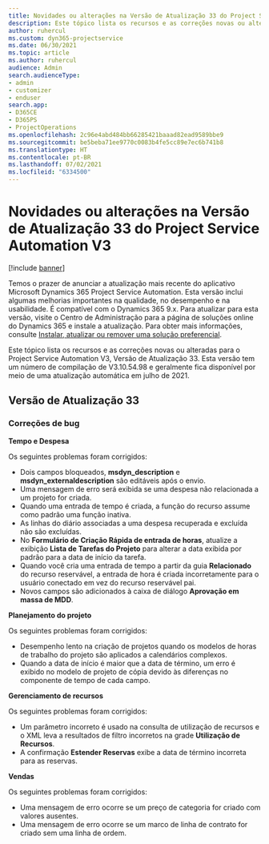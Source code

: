 ```yaml
---
title: Novidades ou alterações na Versão de Atualização 33 do Project Service Automation V3
description: Este tópico lista os recursos e as correções novas ou alteradas disponíveis na Versão de Atualização 33 do Project Service Automation V3.
author: ruhercul
ms.custom: dyn365-projectservice
ms.date: 06/30/2021
ms.topic: article
ms.author: ruhercul
audience: Admin
search.audienceType:
- admin
- customizer
- enduser
search.app:
- D365CE
- D365PS
- ProjectOperations
ms.openlocfilehash: 2c96e4abd484bb66285421baaad82ead9589bbe9
ms.sourcegitcommit: be5beba71ee9770c0083b4fe5cc89e7ec6b741b8
ms.translationtype: HT
ms.contentlocale: pt-BR
ms.lasthandoff: 07/02/2021
ms.locfileid: "6334500"
---
```

# <a name="whats-new-or-changed-in-project-service-automation-update-release-33-v3"></a>Novidades ou alterações na Versão de Atualização 33 do Project Service Automation V3

[!include [banner](../includes/psa-now-project-operations.md)]

Temos o prazer de anunciar a atualização mais recente do aplicativo Microsoft Dynamics 365 Project Service Automation. Esta versão inclui algumas melhorias importantes na qualidade, no desempenho e na usabilidade. É compatível com o Dynamics 365 9.x. Para atualizar para esta versão, visite o Centro de Administração para a página de soluções online do Dynamics 365 e instale a atualização. Para obter mais informações, consulte [Instalar, atualizar ou remover uma solução preferencial](/power-platform/admin/install-remove-preferred-solution).

Este tópico lista os recursos e as correções novas ou alteradas para o Project Service Automation V3, Versão de Atualização 33. Esta versão tem um número de compilação de V3.10.54.98 e geralmente fica disponível por meio de uma atualização automática em julho de 2021.

## <a name="update-release-33"></a>Versão de Atualização 33

### <a name="bug-fixes"></a>Correções de bug

**Tempo e Despesa**

Os seguintes problemas foram corrigidos:

- Dois campos bloqueados, **msdyn_description** e **msdyn_externaldescription** são editáveis após o envio.
- Uma mensagem de erro será exibida se uma despesa não relacionada a um projeto for criada.
- Quando uma entrada de tempo é criada, a função do recurso assume como padrão uma função inativa.
- As linhas do diário associadas a uma despesa recuperada e excluída não são excluídas.
- No **Formulário de Criação Rápida de entrada de horas**, atualize a exibição **Lista de Tarefas do Projeto** para alterar a data exibida por padrão para a data de início da tarefa.
- Quando você cria uma entrada de tempo a partir da guia **Relacionado** do recurso reservável, a entrada de hora é criada incorretamente para o usuário conectado em vez do recurso reservável pai.
- Novos campos são adicionados à caixa de diálogo **Aprovação em massa de MDD**.

**Planejamento do projeto**

Os seguintes problemas foram corrigidos:
- Desempenho lento na criação de projetos quando os modelos de horas de trabalho do projeto são aplicados a calendários complexos.
- Quando a data de início é maior que a data de término, um erro é exibido no modelo de projeto de cópia devido às diferenças no componente de tempo de cada campo.

**Gerenciamento de recursos**

Os seguintes problemas foram corrigidos:
- Um parâmetro incorreto é usado na consulta de utilização de recursos e o XML leva a resultados de filtro incorretos na grade **Utilização de Recursos**.
- A confirmação **Estender Reservas** exibe a data de término incorreta para as reservas.

**Vendas**

Os seguintes problemas foram corrigidos:
- Uma mensagem de erro ocorre se um preço de categoria for criado com valores ausentes.
- Uma mensagem de erro ocorre se um marco de linha de contrato for criado sem uma linha de ordem.

